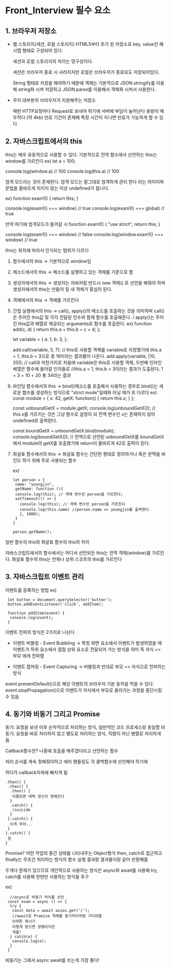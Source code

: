 # Front_Interview 필수 요소

## 1. 브라우저 저장소

- 웹 스토리지(세션, 로컬 스토리지)
  HTML5부터 추가 된 저장소로 key, value인 해시맵 형태로 구성되어 있다.

  세션과 로컬 스토리지의 차이는 영구성이다.

  세션은 브라우저 종료 시 사라지지만
  로컬은 브라우저가 종료되도 저장되어있다.

  String 형태로 저장을 해야하기 때문에 객체는 기본적으로 JSON.stringify를 이용해 string화 시켜 저장하고
  JSON.parse를 이용해서 객체화 시켜서 사용한다.

- 쿠키
  대부분의 브라우저가 지원해주는 저장소

  매번 HTTP요청마다 Request로 보내야 하기에 서버에 부담이 늘어난다
  용량이 매우작다 (약 4kb)
  만료 기간이 존재해 특정 시간이 지나면 만료가 가능하게 할 수 있다

## 2. 자바스크립트에서의 this

this는 매우 유동적으로 사용할 수 있다.
기본적으로 전역 함수에서 선언하는 this는 window를 가르킨다
ex)
let a = 100;

console.log(window.a) // 100
console.log(this.a) // 100

엄격 모드라는 것이 존재한다. 엄격 모드는 말그대로 엄격하게 관리 한다 라는 의미이며
문법을 올바르게 지키지 않는 이상 undefined가 됩니다.

ex)
function exam1() {
return this;
}

console.log(exam1() === window) // true
console.log(exam1() === global) // true

만약 여기에 엄격모드가 들어갈 시
function exam1() {
"use strict";
return this;
}

console.log(exam1() === window) // false
console.log(window.exam1() === window) // true

this는 위치에 따라서 인식되는 범위가 다르다

1. 함수에서의 this -> 기본적으로 window임
2. 메소드에서의 this -> 메소드를 실행하고 있는 객체를 기준으로 함
3. 생성자에서의 this -> 생성자는 자바처럼 반드시 new 객체() 로 선언을 해줘야 하며 생성자에서의 this는 만들어 질 새 객체가 중심이 된다.
4. 객체에서의 this -> 객체를 가르킨다
5. 간접 실행에서의 this -> call(), apply()의 메소드를 호출하는 것을 의미하며 call()은 주어진 this값 및 각각 전달된 인수와 함께 함수를 호출해준다.
   / apply()는 주어진 this값과 배열로 제공되는 arguments로 함수를 호출한다.
   ex)
   function add(c, d) {
   return this.a + this.b + c + d;
   };

   let variable = {
   a: 1,
   b: 3,
   };

   add.call(variable, 5, 7); // this로 사용할 객체를 variable로 지정했기에 this.a = 1, this.b = 3으로 총 16이라는 결과물이 나온다.
   add.apply(variable, [10, 20]); // call과 마찬가지로 처음에 variable은 this로 사용할 객체, 두번째 인자인 배열은 함수에 들어갈 인자들로
   //this.a = 1, this.b = 3이라는 결과가 도출된다. 1 + 3 + 10 + 20 총 34라는 결과

6. 바인딩 함수에서의 this -> bind()메소드를 호출해서 사용하는 경우로 bind()는 새로운 함수를 생성하는 방식으로 "strict mode"일때와 아닐 때가 또 다르다
   ex)
   const module = {
   x: 42,
   getX: function() {
   return this.x;
   }
   };

   const unboundGetX = module.getX;
   console.log(unboundGetX()); // this.x를 가르키는 것은 그냥 함수로 설정이 되 전역 변수인 x는 존재하지 않아 undefined로 출력된다.

   const boundGetX = unboundGetX.bind(module);
   console.log(boundGetX()); // 전역으로 선언된 unboundGetX를 boundGetX에서 module의 getX를 호출했기에 return이 올바르게 42로 출력이 된다.

7. 화살표 함수에서의 this -> 화살표 함수는 간단한 형태로 정의하거나 혹은 문맥을 바인드 하기 위해 주로 사용되는 함수

   ex)

   ```
   let person = {
    name: "youngjin",
    getName: function (){
    console.log(this); // 객체 변수인 person을 가르친다;
    setTimeout(() => {
      console.log(this); // 객체 변수인 person을 가르친다
      console.log(this.name) //person.name => youngjin를 출력한다.
      }, 1000);
    }
   }

   person.getName();
   ```

일반 함수의 this와 화살표 함수의 this의 차이

자바스크립트에서의 함수에서는 어디서 선언되든 this는 전역 객체(window)를 가르킨다.
화살표 함수의 this는 언제나 상위 스코프의 this를 가르킨다

## 3. 자바스크립트 이벤트 관리

이벤트를 등록하는 방법
ex)

```
 let button = document.querySelector('button');
 button.addEventListener('click', addItem);

 function addItem(event) {
  console.log(event);
 }
```

이벤트 전파의 방식은 2가지로 나뉜다

- 이벤트 버블링 - Event Bubbling -> 특정 화면 요소에서 이벤트가 발생하였을 때 이벤트가 하위 요소에서 점점 상위 요소로 전달되어 가는 방식을 의미 즉 자식 => 부모 에게 전파함

- 이벤트 캡쳐링 - Event Capturing -> 버블링과 반대로 부모 => 자식으로 전파하는 방식

event.preventDefault()으로 해당 이벤트의 브라우저 기본 동작을 막을 수 있다.
event.stopPropagation()으로 이벤트가 자식에서 부모로 올라가는 과정을 중단시킬 수 있음

## 4. 동기와 비동기 그리고 Promise

동기: 요청을 보낸 이후 순차적으로 처리하는 방식, 일반적인 코드 프로세스랑 동일함
비동기: 요청을 바로 처리하지 않고 별도로 처리하는 방식, 직렬이 아닌 병렬로 처리하게 둠

Callback함수란?
나중에 호출을 해주겠다라고 선언하는 함수

처리 순서를 계속 정해줘야하고 에러 핸들링도 각 콜백함수에 선언해야 하기에

하다가 callback지옥에 빠지게 됨

```
.then() {
 .then() {
  .then() {
   이쯤되면 대략 정신이 멍해진다
  }
  .catch() {
   /suicide
  }
 }.catch() {
  이게 무야...
 }
}.catch() {
 힝
}
```

Promise?
어떤 작업의 중간 상태를 나타내주는 Object형식
then, catch로 접근하고 finally는 무조건 처리하는 방식의 함수
실행 결과랑 결과물이랑 같이 반환해줌

두개다 문제가 있으므로 개인적으로 사용하는 방식은 async와 await를 사용해
try, catch를 사용해 한번만 사용하는 방식을 추구

ex)

```
  //async로 비동기 처리를 선언
 const exam = async () => {
  try {
   const data = await axios.get('/');
   //await로 Promise 객체를 동기처리처럼 기다려줌
   아무튼 뭐시기
   이렇게 받으면 장땡이더만
   개꿀!
  } catch(e) {
   console.log(e);
  }
 }
```

비동기는 그래서 async await를 쓰는게 가장 좋다!
